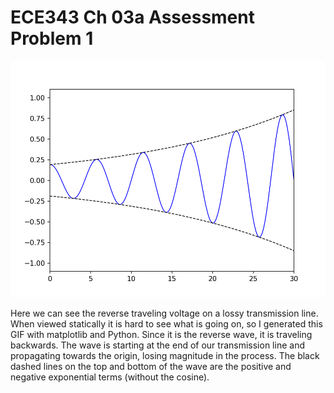 # ECE343 Ch 03a Assessment Problem 1

![graph](./wave.gif)

Here we can see the reverse traveling voltage on a lossy transmission line. When
viewed statically it is hard to see what is going on, so I generated this GIF with
matplotlib and Python. Since it is the reverse wave, it is traveling backwards. The 
wave is starting at the end of our transmission line and propagating towards the 
origin, losing magnitude in the process. The black dashed lines on the top and bottom
of the wave are the positive and negative exponential terms (without the cosine). 

